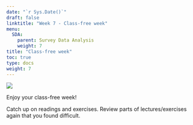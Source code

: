 ```yaml
---
date: "`r Sys.Date()`"
draft: false
linktitle: "Week 7 - Class-free week"
menu:
  SDA:
    parent: Survey Data Analysis
    weight: 7
title: "Class-free week"
toc: true
type: docs
weight: 7
---
```


![](/files/SDA/class_free.gif)

Enjoy your class-free week!

Catch up on readings and exercises. Review parts of lectures/exercises again that you found difficult.
